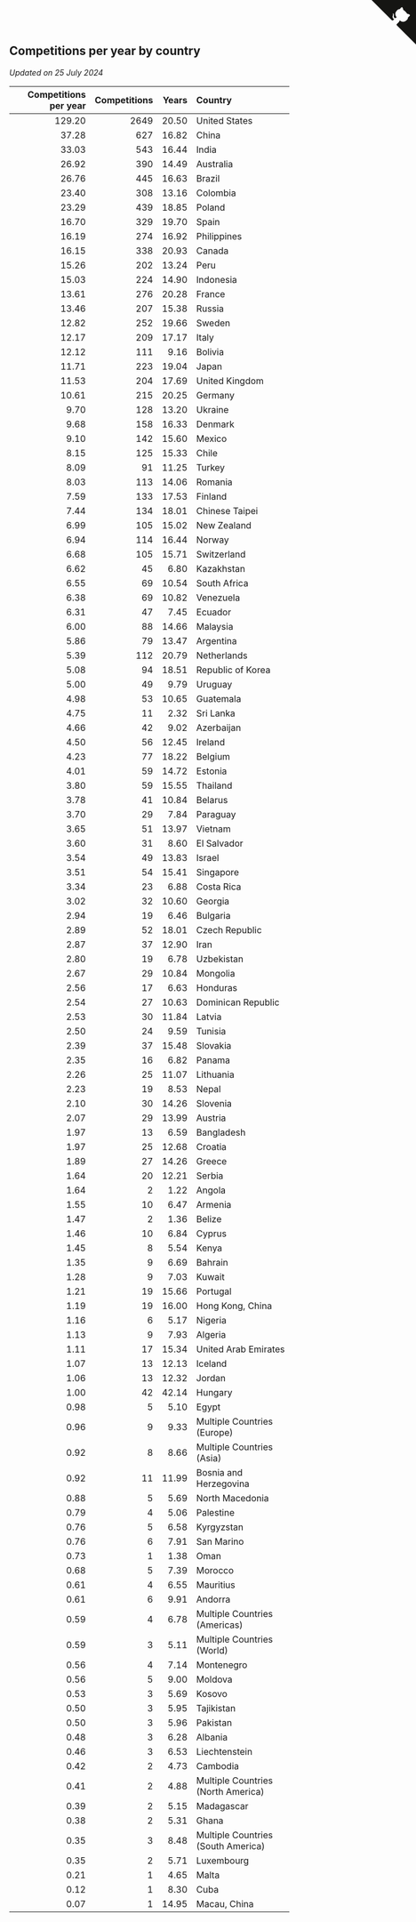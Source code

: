 ## Competitions per year by country

*Updated on 25 July 2024*

| Competitions per year | Competitions | Years | Country |
| ---: | ---: | ---: | :--- |
| 129.20 | 2649 | 20.50 | United States |
| 37.28 | 627 | 16.82 | China |
| 33.03 | 543 | 16.44 | India |
| 26.92 | 390 | 14.49 | Australia |
| 26.76 | 445 | 16.63 | Brazil |
| 23.40 | 308 | 13.16 | Colombia |
| 23.29 | 439 | 18.85 | Poland |
| 16.70 | 329 | 19.70 | Spain |
| 16.19 | 274 | 16.92 | Philippines |
| 16.15 | 338 | 20.93 | Canada |
| 15.26 | 202 | 13.24 | Peru |
| 15.03 | 224 | 14.90 | Indonesia |
| 13.61 | 276 | 20.28 | France |
| 13.46 | 207 | 15.38 | Russia |
| 12.82 | 252 | 19.66 | Sweden |
| 12.17 | 209 | 17.17 | Italy |
| 12.12 | 111 | 9.16 | Bolivia |
| 11.71 | 223 | 19.04 | Japan |
| 11.53 | 204 | 17.69 | United Kingdom |
| 10.61 | 215 | 20.25 | Germany |
| 9.70 | 128 | 13.20 | Ukraine |
| 9.68 | 158 | 16.33 | Denmark |
| 9.10 | 142 | 15.60 | Mexico |
| 8.15 | 125 | 15.33 | Chile |
| 8.09 | 91 | 11.25 | Turkey |
| 8.03 | 113 | 14.06 | Romania |
| 7.59 | 133 | 17.53 | Finland |
| 7.44 | 134 | 18.01 | Chinese Taipei |
| 6.99 | 105 | 15.02 | New Zealand |
| 6.94 | 114 | 16.44 | Norway |
| 6.68 | 105 | 15.71 | Switzerland |
| 6.62 | 45 | 6.80 | Kazakhstan |
| 6.55 | 69 | 10.54 | South Africa |
| 6.38 | 69 | 10.82 | Venezuela |
| 6.31 | 47 | 7.45 | Ecuador |
| 6.00 | 88 | 14.66 | Malaysia |
| 5.86 | 79 | 13.47 | Argentina |
| 5.39 | 112 | 20.79 | Netherlands |
| 5.08 | 94 | 18.51 | Republic of Korea |
| 5.00 | 49 | 9.79 | Uruguay |
| 4.98 | 53 | 10.65 | Guatemala |
| 4.75 | 11 | 2.32 | Sri Lanka |
| 4.66 | 42 | 9.02 | Azerbaijan |
| 4.50 | 56 | 12.45 | Ireland |
| 4.23 | 77 | 18.22 | Belgium |
| 4.01 | 59 | 14.72 | Estonia |
| 3.80 | 59 | 15.55 | Thailand |
| 3.78 | 41 | 10.84 | Belarus |
| 3.70 | 29 | 7.84 | Paraguay |
| 3.65 | 51 | 13.97 | Vietnam |
| 3.60 | 31 | 8.60 | El Salvador |
| 3.54 | 49 | 13.83 | Israel |
| 3.51 | 54 | 15.41 | Singapore |
| 3.34 | 23 | 6.88 | Costa Rica |
| 3.02 | 32 | 10.60 | Georgia |
| 2.94 | 19 | 6.46 | Bulgaria |
| 2.89 | 52 | 18.01 | Czech Republic |
| 2.87 | 37 | 12.90 | Iran |
| 2.80 | 19 | 6.78 | Uzbekistan |
| 2.67 | 29 | 10.84 | Mongolia |
| 2.56 | 17 | 6.63 | Honduras |
| 2.54 | 27 | 10.63 | Dominican Republic |
| 2.53 | 30 | 11.84 | Latvia |
| 2.50 | 24 | 9.59 | Tunisia |
| 2.39 | 37 | 15.48 | Slovakia |
| 2.35 | 16 | 6.82 | Panama |
| 2.26 | 25 | 11.07 | Lithuania |
| 2.23 | 19 | 8.53 | Nepal |
| 2.10 | 30 | 14.26 | Slovenia |
| 2.07 | 29 | 13.99 | Austria |
| 1.97 | 13 | 6.59 | Bangladesh |
| 1.97 | 25 | 12.68 | Croatia |
| 1.89 | 27 | 14.26 | Greece |
| 1.64 | 20 | 12.21 | Serbia |
| 1.64 | 2 | 1.22 | Angola |
| 1.55 | 10 | 6.47 | Armenia |
| 1.47 | 2 | 1.36 | Belize |
| 1.46 | 10 | 6.84 | Cyprus |
| 1.45 | 8 | 5.54 | Kenya |
| 1.35 | 9 | 6.69 | Bahrain |
| 1.28 | 9 | 7.03 | Kuwait |
| 1.21 | 19 | 15.66 | Portugal |
| 1.19 | 19 | 16.00 | Hong Kong, China |
| 1.16 | 6 | 5.17 | Nigeria |
| 1.13 | 9 | 7.93 | Algeria |
| 1.11 | 17 | 15.34 | United Arab Emirates |
| 1.07 | 13 | 12.13 | Iceland |
| 1.06 | 13 | 12.32 | Jordan |
| 1.00 | 42 | 42.14 | Hungary |
| 0.98 | 5 | 5.10 | Egypt |
| 0.96 | 9 | 9.33 | Multiple Countries (Europe) |
| 0.92 | 8 | 8.66 | Multiple Countries (Asia) |
| 0.92 | 11 | 11.99 | Bosnia and Herzegovina |
| 0.88 | 5 | 5.69 | North Macedonia |
| 0.79 | 4 | 5.06 | Palestine |
| 0.76 | 5 | 6.58 | Kyrgyzstan |
| 0.76 | 6 | 7.91 | San Marino |
| 0.73 | 1 | 1.38 | Oman |
| 0.68 | 5 | 7.39 | Morocco |
| 0.61 | 4 | 6.55 | Mauritius |
| 0.61 | 6 | 9.91 | Andorra |
| 0.59 | 4 | 6.78 | Multiple Countries (Americas) |
| 0.59 | 3 | 5.11 | Multiple Countries (World) |
| 0.56 | 4 | 7.14 | Montenegro |
| 0.56 | 5 | 9.00 | Moldova |
| 0.53 | 3 | 5.69 | Kosovo |
| 0.50 | 3 | 5.95 | Tajikistan |
| 0.50 | 3 | 5.96 | Pakistan |
| 0.48 | 3 | 6.28 | Albania |
| 0.46 | 3 | 6.53 | Liechtenstein |
| 0.42 | 2 | 4.73 | Cambodia |
| 0.41 | 2 | 4.88 | Multiple Countries (North America) |
| 0.39 | 2 | 5.15 | Madagascar |
| 0.38 | 2 | 5.31 | Ghana |
| 0.35 | 3 | 8.48 | Multiple Countries (South America) |
| 0.35 | 2 | 5.71 | Luxembourg |
| 0.21 | 1 | 4.65 | Malta |
| 0.12 | 1 | 8.30 | Cuba |
| 0.07 | 1 | 14.95 | Macau, China |


<a href="https://github.com/jonatanklosko/wca_statistics" class="github-corner" aria-label="View source on Github"><svg width="80" height="80" viewBox="0 0 250 250" style="fill:#151513; color:#fff; position: absolute; top: 0; border: 0; right: 0;" aria-hidden="true"><path d="M0,0 L115,115 L130,115 L142,142 L250,250 L250,0 Z"></path><path d="M128.3,109.0 C113.8,99.7 119.0,89.6 119.0,89.6 C122.0,82.7 120.5,78.6 120.5,78.6 C119.2,72.0 123.4,76.3 123.4,76.3 C127.3,80.9 125.5,87.3 125.5,87.3 C122.9,97.6 130.6,101.9 134.4,103.2" fill="currentColor" style="transform-origin: 130px 106px;" class="octo-arm"></path><path d="M115.0,115.0 C114.9,115.1 118.7,116.5 119.8,115.4 L133.7,101.6 C136.9,99.2 139.9,98.4 142.2,98.6 C133.8,88.0 127.5,74.4 143.8,58.0 C148.5,53.4 154.0,51.2 159.7,51.0 C160.3,49.4 163.2,43.6 171.4,40.1 C171.4,40.1 176.1,42.5 178.8,56.2 C183.1,58.6 187.2,61.8 190.9,65.4 C194.5,69.0 197.7,73.2 200.1,77.6 C213.8,80.2 216.3,84.9 216.3,84.9 C212.7,93.1 206.9,96.0 205.4,96.6 C205.1,102.4 203.0,107.8 198.3,112.5 C181.9,128.9 168.3,122.5 157.7,114.1 C157.9,116.9 156.7,120.9 152.7,124.9 L141.0,136.5 C139.8,137.7 141.6,141.9 141.8,141.8 Z" fill="currentColor" class="octo-body"></path></svg></a><style>.github-corner:hover .octo-arm{animation:octocat-wave 560ms ease-in-out}@keyframes octocat-wave{0%,100%{transform:rotate(0)}20%,60%{transform:rotate(-25deg)}40%,80%{transform:rotate(10deg)}}@media (max-width:500px){.github-corner:hover .octo-arm{animation:none}.github-corner .octo-arm{animation:octocat-wave 560ms ease-in-out}}</style>
